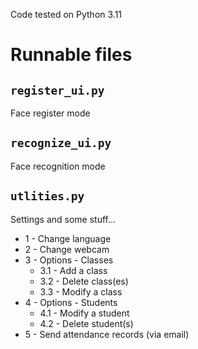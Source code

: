 Code tested on Python 3.11

# Runnable files

## `register_ui.py`
Face register mode

## `recognize_ui.py`
Face recognition mode

## `utlities.py`
Settings and some stuff...
- 1 - Change language
- 2 - Change webcam
- 3 - Options - Classes
  - 3.1 - Add a class
  - 3.2 - Delete class(es)
  - 3.3 - Modify a class
- 4 - Options - Students
  - 4.1 - Modify a student
  - 4.2 - Delete student(s)
- 5 - Send attendance records (via email)
